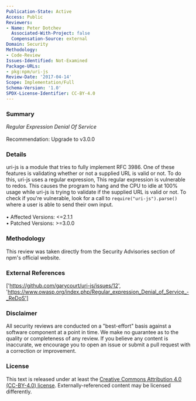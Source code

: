 ```yaml
---
Publication-State: Active
Access: Public
Reviewers:
- Name: Peter Dotchev
  Associated-With-Project: false
  Compensation-Source: external
Domain: Security
Methodology:
- Code-Review
Issues-Identified: Not-Examined
Package-URLs:
- pkg:npm/uri-js
Review-Date: '2017-04-14'
Scope: Implementation/Full
Schema-Version: '1.0'
SPDX-License-Identifier: CC-BY-4.0
---
```

### Summary
*Regular Expression Denial Of Service*<br><br>Recommendation: Upgrade to v3.0.0
### Details
uri-js is a module that tries to fully implement RFC 3986. One of these features is validating whether or not a supplied URL is valid or not. To do this, uri-js uses a regular expression, This regular expression is vulnerable to redos. This causes the program to hang and the CPU to idle at 100% usage while uri-js is trying to validate if the supplied URL is valid or not.  To check if you're vulnerable, look for a call to `require("uri-js").parse()` where a user is able to send their own input.
<br><br>• Affected Versions: <=2.1.1
<br>• Patched Versions: >=3.0.0
### Methodology
This review was taken directly from the Security Advisories section of npm's official website.
### External References
['https://github.com/garycourt/uri-js/issues/12', 'https://www.owasp.org/index.php/Regular_expression_Denial_of_Service_-_ReDoS']
### Disclaimer
All security reviews are conducted on a "best-effort" basis against a software component at a point in time. We make no guarantee as to the quality or completeness of any review. If you believe any content is inaccurate, we encourage you to open an issue or submit a pull request with a correction or improvement.
### License
This text is released under at least the [Creative Commons Attribution 4.0 (CC-BY-4.0) license](https://creativecommons.org/licenses/by/4.0/legalcode.txt). Externally-referenced content may be licensed differently.
